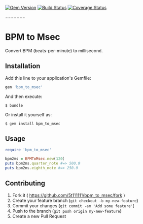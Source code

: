 [![Gem Version](https://badge.fury.io/rb/bpm_to_msec.svg)](http://badge.fury.io/rb/bpm_to_msec)
[![Build Status](https://travis-ci.org/5t111111/bpm_to_msec.svg)](https://travis-ci.org/5t111111/bpm_to_msec)
[![Coverage Status](https://coveralls.io/repos/5t111111/bpm_to_msec/badge.png)](https://coveralls.io/r/5t111111/bpm_to_msec)

=======

# BPM to Msec

Convert BPM (beats-per-minute) to millisecond.

## Installation

Add this line to your application's Gemfile:

```ruby
gem 'bpm_to_msec'
```

And then execute:

    $ bundle

Or install it yourself as:

    $ gem install bpm_to_msec

## Usage

```ruby
require 'bpm_to_msec'

bpm2ms = BPMToMsec.new(120)
puts bpm2ms.quarter_note #=> 500.0
puts bpm2ms.eighth_note #=> 250.0
```

## Contributing

1. Fork it ( https://github.com/5t111111/bpm_to_msec/fork )
2. Create your feature branch (`git checkout -b my-new-feature`)
3. Commit your changes (`git commit -am 'Add some feature'`)
4. Push to the branch (`git push origin my-new-feature`)
5. Create a new Pull Request
